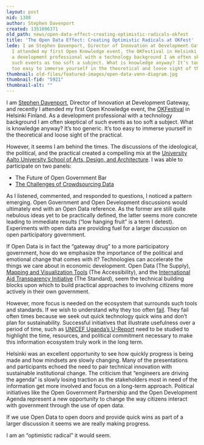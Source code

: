 ```yaml
---
layout: post
nid: 1388
author: Stephen Davenport
created: 1351096371
old_path: news/open-data-effect-creating-optimistic-radicals-okfest
title: 'The Open Data Effect: Creating Optimistic Radicals at OKFest'
lede: I am Stephen Davenport, Director of Innovation at Development Gateway, and recently
  I attended my first Open Knowledge event, the OKFestival in Helsinki Finland. As
  a development professional with a technology background I am often skeptical of
  such events as too soft a subject. What is knowledge anyway? It’s too generic. It’s
  too easy to immerse yourself in the theoretical and loose sight of the practical.
thumbnail: old-files/featured-images/open-data-venn-diagram.jpg
thumbnail-fid: "5921"
thumbnail-alt: ""
---
```


I am [Stephen Davenport](https://twitter.com/davenportsteve), Director of Innovation at Development Gateway, and recently I attended my first Open Knowledge event, the [OKFestival](http://okfestival.org/) in Helsinki Finland. As a development professional with a technology background I am often skeptical of such events as too soft a subject. What is knowledge anyway? It’s too generic. It’s too easy to immerse yourself in the theoretical and loose sight of the practical.

However, it seems I am behind the times. The discussions of the ideological, the political, and the practical created a compelling mix at the [University Aalto University School of Arts, Design, and Architecture](http://arts.aalto.fi/en/about/contact/). I was able to participate on two panels:

- The Future of Open Government Bar
- [The Challenges of Crowdsourcing Data](http://bambuser.com/v/2995535#t=665s)

As I listened, commented, and responded to questions, I noticed a pattern emerging. Open Government and Open Development discussions would ultimately end with an Open Data reference. As the former are still quite nebulous ideas yet to be practically defined, the latter seems more concrete leading to immediate results (“low hanging fruit” is a term I detest). Experiments with open data are providing fuel for a larger discussion on open participatory government.

If Open Data is in fact the “gateway drug” to a more participatory government, how do we emphasize the importance of the political and emotional change that comes with it? Technologies can accelerate the things we care about in economic development. Open Data (The Supply), [Mapping and Visualization Tools](http://www.openaidmap.org/mapping.html) (The Accessibility), and the [International Aid Transparency Initiative](http://www.aidtransparency.net/) (The Standard), seem the technical building blocks upon which to build practical approaches to involving citizens more actively in their own government.

However, more focus is needed on the ecosystem that surrounds such tools and standards. If we wish to understand why they too often [fail](http://failfaire.org/). They fail often times because we seek out quick technology quick wins and don’t plan for sustainability. Successful initiatives that illustrate usefulness over a period of time, such as [UNICEF Uganda’s U-Report](http://mobileactive.org/case-studies/ureport-getting-direct-feedback-uganda) need to be studied to highlight the time, resources, and political commitment necessary to make this information ecosystem truly work in the long term.

Helsinki was an excellent opportunity to see how quickly progress is being made and how mindsets are slowly changing. Many of the presentations and participants echoed the need to pair technical innovation with sustainable institutional change. The criticism that “engineers are driving the agenda” is slowly losing traction as the stakeholders most in need of the information get more involved and focus on a long-term approach. Political initiatives like the Open Government Partnership and the Open Development Agenda represent a new opportunity to change the way citizens interact with government through the use of open data.

If we use Open Data to open doors and provide quick wins as part of a larger discussion it seems we are really making progress.

I am an “optimistic radical” it would seem.
